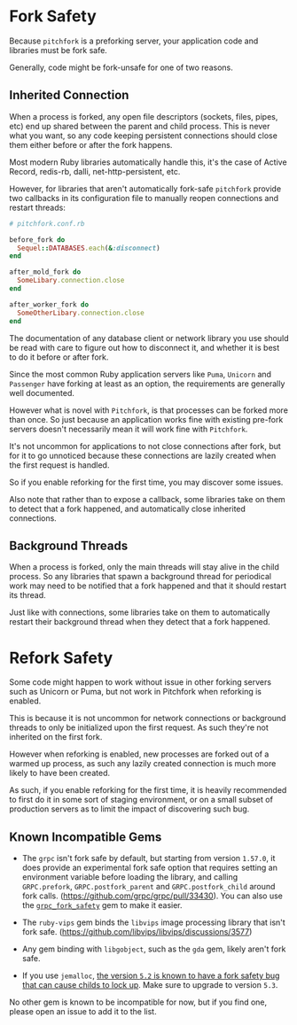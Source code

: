 # Fork Safety

Because `pitchfork` is a preforking server, your application code and libraries
must be fork safe.

Generally, code might be fork-unsafe for one of two reasons.

## Inherited Connection

When a process is forked, any open file descriptors (sockets, files, pipes, etc)
end up shared between the parent and child process. This is never what you
want, so any code keeping persistent connections should close them either
before or after the fork happens.

Most modern Ruby libraries automatically handle this, it's the case of
Active Record, redis-rb, dalli, net-http-persistent, etc.

However, for libraries that aren't automatically fork-safe
`pitchfork` provide two callbacks in its configuration file to manually
reopen connections and restart threads:

```ruby
# pitchfork.conf.rb

before_fork do
  Sequel::DATABASES.each(&:disconnect)
end

after_mold_fork do
  SomeLibary.connection.close
end

after_worker_fork do
  SomeOtherLibary.connection.close
end
```

The documentation of any database client or network library you use should be
read with care to figure out how to disconnect it, and whether it is best to
do it before or after fork.

Since the most common Ruby application servers like `Puma`, `Unicorn` and `Passenger`
have forking at least as an option, the requirements are generally well documented.

However what is novel with `Pitchfork`, is that processes can be forked more than once.
So just because an application works fine with existing pre-fork servers doesn't necessarily
mean it will work fine with `Pitchfork`.

It's not uncommon for applications to not close connections after fork, but for it to go
unnoticed because these connections are lazily created when the first request is handled.

So if you enable reforking for the first time, you may discover some issues.

Also note that rather than to expose a callback, some libraries take on them to detect
that a fork happened, and automatically close inherited connections.

## Background Threads

When a process is forked, only the main threads will stay alive in the child process.
So any libraries that spawn a background thread for periodical work may need to be notified
that a fork happened and that it should restart its thread.

Just like with connections, some libraries take on them to automatically restart their background
thread when they detect that a fork happened.

# Refork Safety

Some code might happen to work without issue in other forking servers such as Unicorn or Puma,
but not work in Pitchfork when reforking is enabled.

This is because it is not uncommon for network connections or background threads to only be
initialized upon the first request. As such they're not inherited on the first fork.

However when reforking is enabled, new processes are forked out of a warmed up process, as such
any lazily created connection is much more likely to have been created.

As such, if you enable reforking for the first time, it is heavily recommended to first do it
in some sort of staging environment, or on a small subset of production servers as to limit the
impact of discovering such bug.

## Known Incompatible Gems

- The `grpc` isn't fork safe by default, but starting from version `1.57.0`, it does provide an experimental
  fork safe option that requires setting an environment variable before loading the library, and calling
  `GRPC.prefork`, `GRPC.postfork_parent` and `GRPC.postfork_child` around fork calls.
  (https://github.com/grpc/grpc/pull/33430).
  You can also use the [`grpc_fork_safety`](https://github.com/Shopify/grpc_fork_safety) gem to make it easier.

- The `ruby-vips` gem binds the `libvips` image processing library that isn't fork safe.
  (https://github.com/libvips/libvips/discussions/3577)

- Any gem binding with `libgobject`, such as the `gda` gem, likely aren't fork safe.

- If you use `jemalloc`, [the version `5.2` is known to have a fork safety bug that can cause childs to lock up](https://github.com/jemalloc/jemalloc/issues/2019).
  Make sure to upgrade to version `5.3`.

No other gem is known to be incompatible for now, but if you find one, please open an issue to add it to the list.
